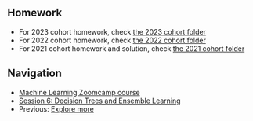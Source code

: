 ## Homework

* For 2023 cohort homework, check [the 2023 cohort folder](../cohorts/2023/)
* For 2022 cohort homework, check [the 2022 cohort folder](../cohorts/2022/)
* For 2021 cohort homework and solution, check [the 2021 cohort folder](../cohorts/2021/06-trees/)


## Navigation

* [Machine Learning Zoomcamp course](../)
* [Session 6: Decision Trees and Ensemble Learning](./)
* Previous: [Explore more](11-explore-more.md)